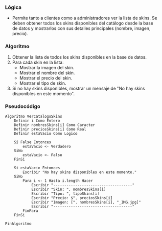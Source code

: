 ### Lógica

* Permite tanto a clientes como a administradores ver la lista de skins. Se deben obtener todos los skins disponibles del catálogo desde la base de datos y mostrarlos con sus detalles principales (nombre, imagen, precio).

### Algoritmo

1. Obtener la lista de todos los skins disponibles en la base de datos.
2. Para cada skin en la lista:
    * Mostrar la imagen del skin.
    * Mostrar el nombre del skin.
    * Mostrar el precio del skin.
    * Mostrar el tipo de skin.
3. Si no hay skins disponibles, mostrar un mensaje de "No hay skins disponibles en este momento".

### Pseudocódigo

```
Algoritmo VerCatalogoSkins
    Definir i Como Entero
    Definir nombresSkins[i] Como Caracter
    Definir preciosSkins[i] Como Real
    Definir estaVacio Como Logico

    Si False Entonces
        estaVacio <- Verdadero
    SiNo
        estaVacio <- Falso
    FinSi

    Si estaVacio Entonces
        Escribir "No hay skins disponibles en este momento."
    SiNo
        Para i <- 1 Hasta i.length Hacer
            Escribir "------------------------------------"
            Escribir "Skin: ", nombresSkins[i]
            Escribir "Tipo: ", tipoSkins[i]
            Escribir "Precio: $", preciosSkins[i]
            Escribir "Imagen: [", nombresSkins[i], "_IMG.jpg]"
            Escribir "------------------------------------"
        FinPara
    FinSi

FinAlgoritmo
```